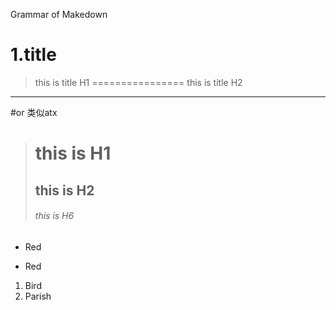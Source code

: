 Grammar of Makedown

1.title
========
>this is title H1
================
>this is title H2
----------------
#or 类似atx 
># this is H1
>## this is H2
>###### this is H6

* Red
+ Red

1. Bird
2. Parish






